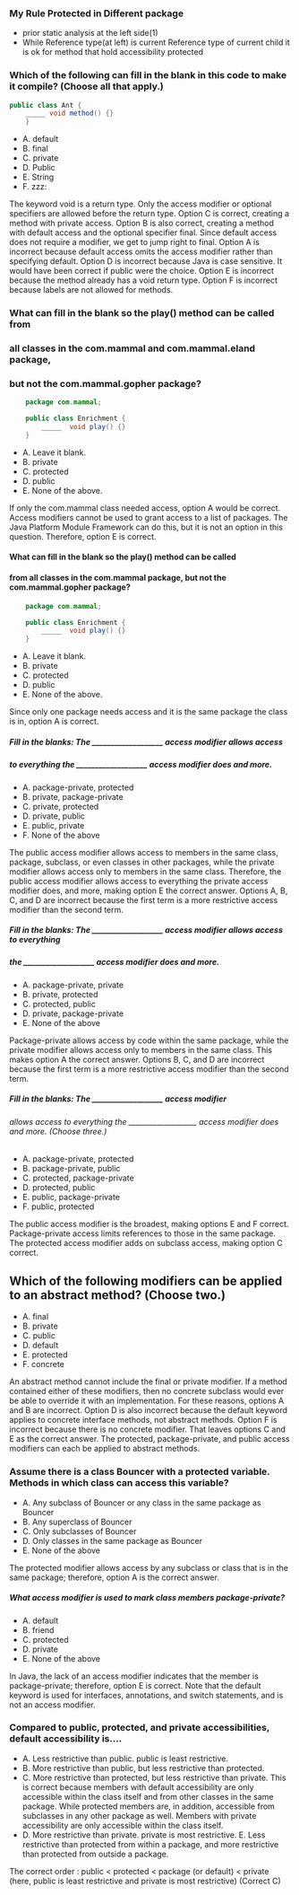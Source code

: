 ### My  Rule Protected in Different package
* prior static analysis at the left side(1)
* While Reference type(at left) is current Reference type of current child it is ok for method that hold accessibility protected


### Which of the following can fill in the blank in this code to make it compile? (Choose all that apply.)
```java
public class Ant {
    _____ void method() {}
    }
```
* A. default
* B. final
* C. private
* D. Public
* E. String
* F. zzz:

The keyword void is a return type.
Only the access modifier or optional specifiers are allowed before the return type.
Option C is correct, creating a method with private access.
Option B is also correct, creating a method with default access and the optional specifier final.
Since default access does not require a modifier, we get to jump right to final.
Option A is incorrect because default access omits the access modifier rather than specifying default.
Option D is incorrect because Java is case sensitive.
It would have been correct if public were the choice.
Option E is incorrect because the method already has a void return type.
Option F is incorrect because labels are not allowed for methods.



### What can fill in the blank so the play() method can be called from
### all classes in the com.mammal and com.mammal.eland package,
### but not the com.mammal.gopher package?
```java
    package com.mammal;

    public class Enrichment {
        _____  void play() {}
    }

```
*  A. Leave it blank.
*  B. private
*  C. protected
*  D. public
*  E. None of the above.

If only the com.mammal class needed access, option A would be correct.
Access modifiers cannot be used to grant access to a list of packages.
The Java Platform Module Framework can do this,
but it is not an option in this question.
Therefore, option E is correct.



#### What can fill in the blank so the play() method can be called
#### from all classes in the com.mammal package, but not the com.mammal.gopher package?

``` java
    package com.mammal;

    public class Enrichment {
        _____  void play() {}
    }

```
* A. Leave it blank.
* B. private
* C. protected
* D. public
* E. None of the above.

Since only one package needs access
and it is the same package the class is in, option A is correct.

##### Fill in the blanks: The ___________________ access modifier allows access
##### to everything the ___________________ access modifier does and more.
* A. package-private, protected
* B. private, package-private
* C. private, protected
* D. private, public
* E. public, private
* F. None of the above

The public access modifier allows access to members in the same class,
package, subclass, or even classes in other packages,
while the private modifier allows access only to members in the same class.
Therefore, the public access modifier allows access to everything
the private access modifier does, and more, making option E the correct answer.
Options A, B, C, and D are incorrect because
the first term is a more restrictive access modifier than the second term.


##### Fill in the blanks: The ___________________ access modifier allows access to everything
##### the ___________________ access modifier does and more.
* A. package-private, private
* B. private, protected
* C. protected, public
* D. private, package-private
* E. None of the above

Package-private allows access by code within the same package,
while the private modifier allows access only to members in the same class.
This makes option A the correct answer.
Options B, C, and D are incorrect because
the first term is a more restrictive access modifier than the second term.

##### Fill in the blanks: The ___________________ access modifier
###### allows access to everything the ___________________ access modifier does and more. (Choose three.)
* A. package-private, protected
* B. package-private, public
* C. protected, package-private
* D. protected, public
* E. public, package-private
* F. public, protected

The public access modifier is the broadest, making options E and F correct.
Package-private access limits references to those in the same package.
The protected access modifier adds on subclass access, making option C correct.

## Which of the following modifiers can be applied to an abstract method? (Choose two.)
*  A. final
*  B. private
*  C. public
*  D. default
*  E. protected
*  F. concrete

An abstract method cannot include the final or private modifier.
If a method contained either of these modifiers,
then no concrete subclass would ever be able to override it with an implementation.
For these reasons, options A and B are incorrect.
Option D is also incorrect because the default keyword applies to concrete interface methods,
not abstract methods. Option F is incorrect because there is no concrete modifier.
That leaves options C and E as the correct answer.
The protected, package-private, and public access modifiers can each be applied to abstract methods.

### Assume there is a class Bouncer with a protected variable. Methods in which class can access this variable?
*  A. Any subclass of Bouncer or any class in the same package as Bouncer
*  B. Any superclass of Bouncer
*  C. Only subclasses of Bouncer
*  D. Only classes in the same package as Bouncer
*  E. None of the above

The protected modifier allows access by any subclass or class that is in the same package;
therefore, option A is the correct answer.

##### What access modifier is used to mark class members package-private?
* A. default
* B. friend
* C. protected
* D. private
* E. None of the above

In Java, the lack of an access modifier indicates that the member is package-private;
therefore, option E is correct.
Note that the default keyword is used for interfaces, annotations,
and switch statements, and is not an access modifier.

### Compared to public, protected, and private accessibilities, default accessibility is....

* A. Less restrictive than public.
 public is least restrictive.
* B. More restrictive than public, but less restrictive than protected.
* C. More restrictive than protected, but less restrictive than private.
    This is correct because members with default accessibility are only accessible within the class itself
    and from other classes in the same package. While protected members are, in addition, accessible
    from subclasses in any other package as well. Members with private accessibility
    are only accessible within the class itself.
* D. More restrictive than private.
private is most restrictive.
E. Less restrictive than protected from within a package, and more restrictive than protected from outside a package.

The correct order :
public < protected < package (or default) < private
(here, public is least restrictive and private is most restrictive)
(Correct C)







